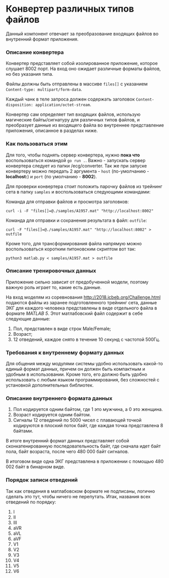 # Конвертер различных типов файлов

Данный компонент отвечает за преобразование входящих файлов во внутренний формат приложения.

### Описание конвертера
Конвертер представляет собой изолированное приложение, которое слушает 8002 порт. На вход оно ожидает различные форматы файлов, но без указания типа.

Файлы должны быть отправлены в массиве `files[]` с указанием `Content-type: multipart/form-data`.

Каждый чанк в теле запроса должен содержать заголовок `Content-disposition: application/octet-stream`.

Конвертер сам определяет тип входящих файлов, использую магические байты/сигнатуру для различных типов файлов, и преобразует данные из входящего файла во внутреннее представление приложения, описанное в разделах ниже.

### Как пользоваться этим
Для того, чтобы поднять сервер конвертера, нужно **пока что** воспользоваться командой `go run .`. Важно - запускать сервер конвертера следует из папки /ecg/converter. Так же при запуске конвертеру можно передать 2 аргумента - `host` (по-умолчанию - **localhost:**) и `port` (по умолчанию - **8002**).

Для проверки конвертера стоит положить парочку файлов из трейнинг сета в папку `samples` и воспользоваться следующими командами:

Команда для отправки файлов и просмотра заголовков:
```
curl -i -F "files[]=@./samples/A1957.mat" "http://localhost:8002"
```

Команда для отправки и сохранения результата в файл: `outfile`:
```
curl -F "files[]=@./samples/A1957.mat" "http://localhost:8002" > outfile
```

Кроме того, для трансформирования файла напрямую можно воспользоваться коротким питоновским скриптом вот так:
```
python3 matlab.py < samples/A1957.mat > outfile
```

### Описание тренировочных данных
 Приложение сильно зависит от предобученной модели, поэтому важную роль играет то, какие есть данные.
 
На вход моделям из соревнования http://2018.icbeb.org/Challenge.html подаются файлы из заранее подготовленного трейнинг сета, данные ЭКГ для каждого человека представлены в виде отдельного файла в формате *MATLAB 5*. Этот матлабовский файл содержит в себе следующие данные:

1. Пол, представлен в виде строк Male/Female;
2. Возраст;
3. 12 отведений, каждое снято в течение 10 секунд с частотой 500Гц.

### Требования к внутреннему формату данных
Для общения между модулями системы удобно использовать какой-то единый формат данных, причем он должен быть компактным и удобным в использовании. Кроме того, его должно быть удобно использовать с любым языком программирования, без сложностей с установкой дополнительных библиотек.

### Описание внутреннего формата данных
1. Пол кодируется одним байтом, где 1 это мужчина, а 0 это женщина.
2. Возраст кодируется одним байтом.
3. Сигналы 12 отведений по 5000 чисел с плавающей точкой кодируются в плоский поток байт, где каждая точка представлена 8 байтами.

В итоге внутренний формат данных представляет собой сконкатенированную последовательность байт, где сначала идет байт пола, байт возраста, после чего 480 000 байт сигналов.

В итоговом виде одна ЭКГ представлена в приложении с помощью 480 002 байт в бинарном виде.

### Порядок записи отведений
Так как отведения в матлабовском формате не подписаны, логично сделать это тут, чтобы ничего не перепутать. Итак, названия всех отведений по порядку:
1. I
2. II
3. III
4. aVR
5. aVL
6. aVF
7. V1
8. V2
9. V3
10. V4
11. V5
12. V6
